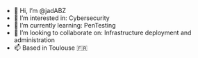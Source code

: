 - 👋 Hi, I’m @jadABZ
- 👀 I’m interested in:
        Cybersecurity
- 🌱 I’m currently learning:
        PenTesting
- 💞️ I’m looking to collaborate on:
        Infrastructure deployment and administration
- 📫 Based in Toulouse 🇫🇷

<!---
jadABZ/jadABZ is a ✨ special ✨ repository because its `README.md` (this file) appears on your GitHub profile.
You can click the Preview link to take a look at your changes.
--->
